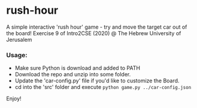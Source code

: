# rush-hour

A simple interactive 'rush hour' game - try and move the target car out of the board! Exercise 9 of Intro2CSE (2020) @ The Hebrew University of Jerusalem


### Usage:


* Make sure Python is download and added to PATH
* Download the repo and unzip into some folder.
* Update the 'car-config.py' file if you'd like to customize the Board.
* cd into the 'src' folder and execute `python game.py ../car-config.json`

Enjoy!
